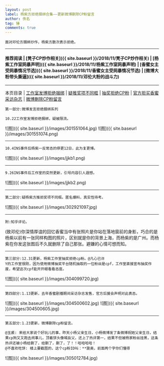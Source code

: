```yaml
---
layout: post
label: 杨紫方拒绝捆绑合集——更新微博删除CP粉留言
author: 佚名
tag: 锤
comments: true
---
```


    面对邓伦方捆绑炒作，杨紫方数次表示拒绝。

---

#### 推荐阅读 \| [凳子CP炒作相关]({{ site.baseurl }}/2018/11/凳子CP炒作相关) \| [杨紫工作室网暴声明]({{ site.baseurl }}/2018/11/杨紫工作室网暴声明) \| [香蜜女主受网暴情况节选]({{ site.baseurl }}/2018/11/香蜜女主受网暴情况节选) \| [微博大粉带头撕逼]({{ site.baseurl }}/2018/11/邓伦大粉的战斗力) 

---
本页目录 \| [工作室发博拒绝捆绑](#dxjja) \| [疑推奖项不同框](#dxjjb)  \| [抽奖拒绝CP粉](#dxjjc)  \| [官方拒买香蜜采访杂志](#dxjjd)  \| [微博删除CP粉留言](#dxjje)

<a class="anchor" name="dxjja"></a>

    第一部分:微博发言拒绝捆绑系列
    
    10.22工作室发博拒绝捆绑，疑被限流。

![图]({{ site.baseurl }}/images/301551064.jpg)
![图]({{ site.baseurl }}/images/301551074.png)

---

    10.4INS事件后杨紫一反常态的停更12日，此为复更博。

![图]({{ site.baseurl }}/images/jjkb1.png)

---

    9.26INS事件后工作室的突然更新，引号内容引人遐想。

![图]({{ site.baseurl }}/images/jjkb2.png)


---

<a class="anchor" name="dxjjb"></a>

    第二部分:疑杨紫方推拒奖项不同框。匿名爆料，真实性待考。

![图]({{ site.baseurl }}/images/302921097.jpg)

---


    附:知乎评论。

(致邓伦)你深情厚谊的回忆香蜜当中有张照片是你站在落地窗前的身影，巧合的是杨紫以前有一张同样构图的照片，区别就是你的背景上海，而杨紫的是广州。而杨紫在你发这张图后不久就删除了自己那张。避嫌的心情可想而知。

---

<a class="anchor" name="dxjjc"></a>

    第三部分:12.31更新，杨紫工作室抽奖拒绝cp粉。@凡心已许
    Y的工作室很刚，因为使用微博抽奖平台随机抽取的一位粉丝是cpf，工作室直接宣布抽奖作废，希望这次cpf能开开眼看看态度。

![图]({{ site.baseurl }}/images/304099720.jpg)

---

<a class="anchor" name="dxjjd"></a>

    第四部分:1.13更新，去年香蜜剧播期间采访杂志发售，官方后援会声明对此表态。

![图]({{ site.baseurl }}/images/304500602.jpg)
![图]({{ site.baseurl }}/images/304500605.jpg)


---

<a class="anchor" name="dxjje"></a>

    第五部分:1.23更新，微博删除cp粉留言。
    
    @玉裘: 来给大家说个好玩儿的事，昨天小杨父亲生日，小杨微博发了条微博祝她父亲生日，结果cp狗又又跑去闹事儿，顶着饼头像喊岳父，还上了热评第一，结果不但被杨家粉丝挂黑，这条热评还被小杨给删了，给删了，删了，了！！哈哈哈哈！
    @不喜欢吃饼: 楼上要截图的，这个cp粉ID叫：**旎奥，前面两个字你们懂得

![图]({{ site.baseurl }}/images/305012784.jpg)
